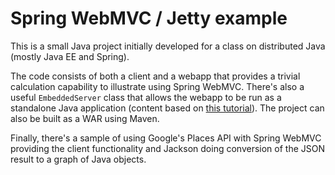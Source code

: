 Spring WebMVC / Jetty example
======

This is a small Java project initially developed for a class on
distributed Java (mostly Java EE and Spring). 

The code consists of both a client and a webapp that provides
a trivial calculation capability to illustrate using Spring
WebMVC. There's also a useful `EmbeddedServer` class that allows
the webapp to be run as a standalone Java application (content
based on [this tutorial][tut]). The project can also be built
as a WAR using Maven.

[tut]:http://wiki.eclipse.org/Jetty/Tutorial/Embedding_Jetty

Finally, there's a sample of using Google's Places API with
Spring WebMVC providing the client functionality and Jackson
doing conversion of the JSON result to a graph of Java objects.



